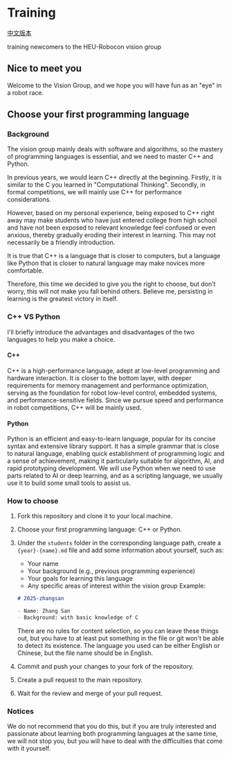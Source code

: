 # Training

[中文版本](README_zh.md)

training newcomers to the HEU-Robocon vision group

## Nice to meet you

Welcome to the Vision Group, and we hope you will have fun as an "eye" in a robot race.

## Choose your first programming language

### Background

The vision group mainly deals with software and algorithms, so the mastery of programming languages ​​is essential, and we need to master C++ and Python.

In previous years, we would learn C++ directly at the beginning. Firstly, it is similar to the C you learned in "Computational Thinking". Secondly, in formal competitions, we will mainly use C++ for performance considerations.

However, based on my personal experience, being exposed to C++ right away may make students who have just entered college from high school and have not been exposed to relevant knowledge feel confused or even anxious, thereby gradually eroding their interest in learning. This may not necessarily be a friendly introduction.

It is true that C++ is a language that is closer to computers, but a language like Python that is closer to natural language may make novices more comfortable.

Therefore, this time we decided to give you the right to choose, but don’t worry, this will not make you fall behind others. Believe me, persisting in learning is the greatest victory in itself.

### C++ VS Python

I'll briefly introduce the advantages and disadvantages of the two languages to help you make a choice.

#### C++

C++ is a high-performance language, adept at low-level programming and hardware interaction. It is closer to the bottom layer, with deeper requirements for memory management and performance optimization, serving as the foundation for robot low-level control, embedded systems, and performance-sensitive fields. Since we pursue speed and performance in robot competitions, C++ will be mainly used.

#### Python

Python is an efficient and easy-to-learn language, popular for its concise syntax and extensive library support. It has a simple grammar that is close to natural language, enabling quick establishment of programming logic and a sense of achievement, making it particularly suitable for algorithm, AI, and rapid prototyping development. We will use Python when we need to use parts related to AI or deep learning, and as a scripting language, we usually use it to build some small tools to assist us.

### How to choose

1. Fork this repository and clone it to your local machine.
2. Choose your first programming language: C++ or Python.
3. Under the `students` folder in the corresponding language path, create a `{year}-{name}.md` file and add some information about yourself, such as:
   - Your name
   - Your background (e.g., previous programming experience)
   - Your goals for learning this language
   - Any specific areas of interest within the vision group
    Example:

    ```markdown
    # 2025-zhangsan

    - Name: Zhang San
    - Background: with basic knowledge of C
    ```

    There are no rules for content selection, so you can leave these things out, but you have to at least put something in the file or git won't be able to detect its existence. The language you used can be either English or Chinese, but the file name should be in English.
4. Commit and push your changes to your fork of the repository.
5. Create a pull request to the main repository.
6. Wait for the review and merge of your pull request.

### Notices

We do not recommend that you do this, but if you are truly interested and passionate about learning both programming languages at the same time, we will not stop you, but you will have to deal with the difficulties that come with it yourself.
